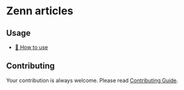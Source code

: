 # Zenn articles

## Usage

- [📘 How to use](https://zenn.dev/zenn/articles/zenn-cli-guide)

## Contributing

Your contribution is always welcome. Please read [Contributing Guide](https://github.com/rmuraix/.github/blob/main/.github/CONTRIBUTING.md).
